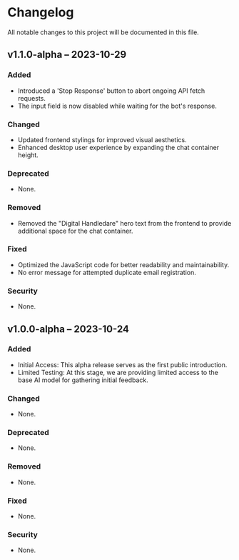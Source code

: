 # Changelog

All notable changes to this project will be documented in this file.

## v1.1.0-alpha – 2023-10-29

### Added
- Introduced a 'Stop Response' button to abort ongoing API fetch requests.
- The input field is now disabled while waiting for the bot's response.

### Changed
- Updated frontend stylings for improved visual aesthetics.
- Enhanced desktop user experience by expanding the chat container height.

### Deprecated
- None.

### Removed
- Removed the "Digital Handledare" hero text from the frontend to provide additional space for the chat container.

### Fixed
- Optimized the JavaScript code for better readability and maintainability.
- No error message for attempted duplicate email registration.

### Security
- None.

## v1.0.0-alpha – 2023-10-24

### Added
- Initial Access: This alpha release serves as the first public introduction.
- Limited Testing: At this stage, we are providing limited access to the base AI model for gathering initial feedback.

### Changed
- None.

### Deprecated
- None.

### Removed
- None.

### Fixed
- None.

### Security
- None.

